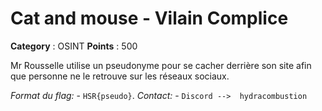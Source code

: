 # Cat and mouse - Vilain Complice

**Category** : OSINT
**Points** : 500

Mr Rousselle utilise un pseudonyme pour se cacher derrière son site afin que personne ne le retrouve sur les réseaux sociaux. 

 *Format du flag:*    -       `HSR{pseudo}`.
*Contact:*            -               `Discord -->  hydracombustion`



